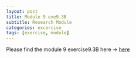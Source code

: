 ```yaml
---
layout: post
title: Module 9 exe9.3B
subtitle: Research Module
categories: excercise
tags: [exercise, module]
---
```


[docs]: https://sudeshnaidoo.github.io/assets/Exa9_3B(Complete).xlsx

Please find the module 9 exercise9.3B here -> [here][docs]
